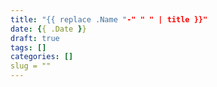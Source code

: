 ```yaml
---
title: "{{ replace .Name "-" " " | title }}"
date: {{ .Date }}
draft: true
tags: []
categories: []
slug = ""
---
```


